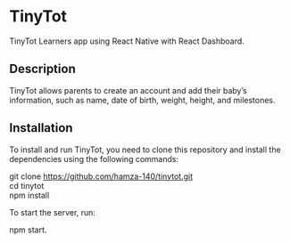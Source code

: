 # TinyTot
TinyTot Learners app using React Native with React Dashboard.

## Description
TinyTot allows parents to create an account and add their baby’s information, such as name, date of birth, weight, height, and milestones.

## Installation
To install and run TinyTot, you need to clone this repository and install the dependencies using the following commands:

git clone https://github.com/hamza-140/tinytot.git
<br/>cd tinytot
<br/>npm install

To start the server, run:

npm start.
